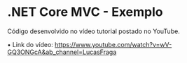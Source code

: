 # .NET Core MVC - Exemplo
Código desenvolvido no vídeo tutorial postado no YouTube.

• Link do vídeo: https://www.youtube.com/watch?v=wV-GQ3ONGcA&ab_channel=LucasFraga

